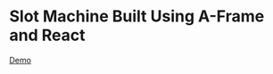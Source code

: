 # Slot Machine Built Using A-Frame and React

[Demo](http://www.andrewcassell.com/projects/aframe-vr-slot-machine/www/index.html)